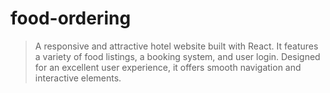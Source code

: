 # food-ordering
> A responsive and attractive hotel website built with React. It features a variety of food listings, a booking system, and user login. Designed for an excellent user experience, it offers smooth navigation and interactive elements.
